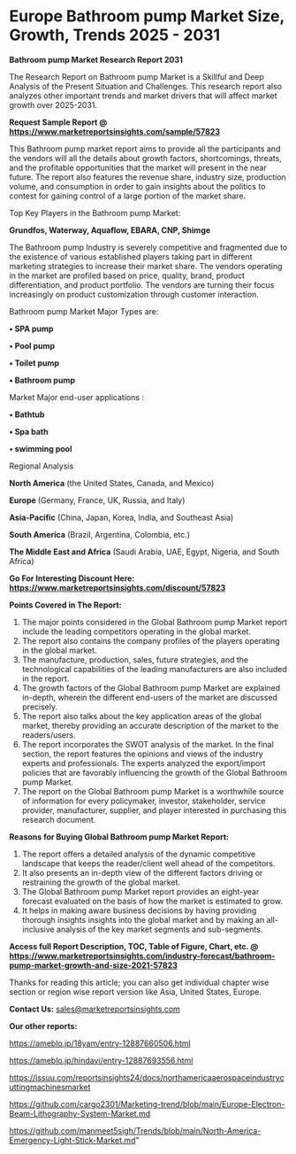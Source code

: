 # Europe Bathroom pump Market Size, Growth, Trends 2025 - 2031

<strong>Bathroom pump Market Research Report 2031</strong>

The Research Report on Bathroom pump Market is a Skillful and Deep Analysis of the Present Situation and Challenges. This research report also analyzes other important trends and market drivers that will affect market growth over 2025-2031.

<strong>Request Sample Report @ <a href=https://www.marketreportsinsights.com/sample/57823>https://www.marketreportsinsights.com/sample/57823</a></strong>

This Bathroom pump market report aims to provide all the participants and the vendors will all the details about growth factors, shortcomings, threats, and the profitable opportunities that the market will present in the near future. The report also features the revenue share, industry size, production volume, and consumption in order to gain insights about the politics to contest for gaining control of a large portion of the market share.

Top Key Players in the Bathroom pump Market:

<strong>Grundfos, Waterway, Aquaflow, EBARA, CNP, Shimge</strong>

The Bathroom pump Industry is severely competitive and fragmented due to the existence of various established players taking part in different marketing strategies to increase their market share. The vendors operating in the market are profiled based on price, quality, brand, product differentiation, and product portfolio. The vendors are turning their focus increasingly on product customization through customer interaction.

Bathroom pump Market Major Types are:

<strong>• SPA pump

• Pool pump

• Toilet pump

• Bathroom pump</strong>

Market Major end-user applications :

<strong>• Bathtub

• Spa bath

• swimming pool</strong>

Regional Analysis

</u><strong><b>North America</b></strong> (the United States, Canada, and Mexico)

<strong><b>Europe </b></strong>(Germany, France, UK, Russia, and Italy)

<strong><b>Asia-Pacific</b></strong> (China, Japan, Korea, India, and Southeast Asia)

<strong><b>South America</b></strong> (Brazil, Argentina, Colombia, etc.)

<strong><b>The Middle East and Africa</b></strong> (Saudi Arabia, UAE, Egypt, Nigeria, and South Africa)

<strong>Go For Interesting Discount Here: <a href=https://www.marketreportsinsights.com/discount/57823>https://www.marketreportsinsights.com/discount/57823</a></strong>

<strong>Points Covered in The Report:</strong>
<ol>
  <li>The major points considered in the Global Bathroom pump Market report include the leading competitors operating in the global market.</li>
  <li>The report also contains the company profiles of the players operating in the global market.</li>
  <li>The manufacture, production, sales, future strategies, and the technological capabilities of the leading manufacturers are also included in the report.</li>
  <li>The growth factors of the Global Bathroom pump Market are explained in-depth, wherein the different end-users of the market are discussed precisely.</li>
  <li>The report also talks about the key application areas of the global market, thereby providing an accurate description of the market to the readers/users.</li>
  <li>The report incorporates the SWOT analysis of the market. In the final section, the report features the opinions and views of the industry experts and professionals. The experts analyzed the export/import policies that are favorably influencing the growth of the Global Bathroom pump Market.</li>
  <li>The report on the Global Bathroom pump Market is a worthwhile source of information for every policymaker, investor, stakeholder, service provider, manufacturer, supplier, and player interested in purchasing this research document.</li>
</ol>
<strong>Reasons for Buying Global Bathroom pump Market Report:</strong>

<ol>
  <li>The report offers a detailed analysis of the dynamic competitive landscape that keeps the reader/client well ahead of the competitors.</li>
  <li>It also presents an in-depth view of the different factors driving or restraining the growth of the global market.</li>
  <li>The Global Bathroom pump Market report provides an eight-year forecast evaluated on the basis of how the market is estimated to grow.</li>
  <li>It helps in making aware business decisions by having providing thorough insights insights into the global market and by making an all-inclusive analysis of the key market segments and sub-segments.</li>
</ol>
<strong>Access full Report Description, TOC, Table of Figure, Chart, etc. @ <a href=https://www.marketreportsinsights.com/industry-forecast/bathroom-pump-market-growth-and-size-2021-57823>https://www.marketreportsinsights.com/industry-forecast/bathroom-pump-market-growth-and-size-2021-57823</a></strong>


Thanks for reading this article; you can also get individual chapter wise section or region wise report version like Asia, United States, Europe.

<strong>Contact Us:</strong>
sales@marketreportsinsights.com

<strong>Our other reports:</strong>

<a href=https://ameblo.jp/18yam/entry-12887660506.html>https://ameblo.jp/18yam/entry-12887660506.html</a>

<a href=https://ameblo.jp/hindavi/entry-12887693556.html>https://ameblo.jp/hindavi/entry-12887693556.html</a>

<a href=https://issuu.com/reportsinsights24/docs/northamericaaerospaceindustrycuttingmachinesmarket>https://issuu.com/reportsinsights24/docs/northamericaaerospaceindustrycuttingmachinesmarket</a>

<a href=https://github.com/cargo2301/Marketing-trend/blob/main/Europe-Electron-Beam-Lithography-System-Market.md>https://github.com/cargo2301/Marketing-trend/blob/main/Europe-Electron-Beam-Lithography-System-Market.md</a>

<a href=https://github.com/manmeet5sigh/Trends/blob/main/North-America-Emergency-Light-Stick-Market.md>https://github.com/manmeet5sigh/Trends/blob/main/North-America-Emergency-Light-Stick-Market.md</a>"
